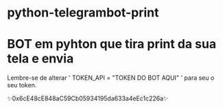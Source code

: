 # python-telegrambot-print
# BOT em pyhton que tira print da sua tela e envia
Lembre-se de alterar ' TOKEN_API = "TOKEN DO BOT AQUI" ' para seu o seu token.

✨0x6cE48cE848aC59Cb05934195da633a4eEc1c226a✨

